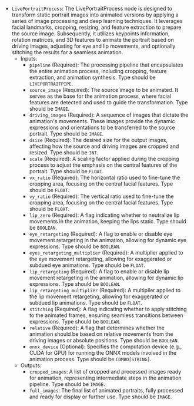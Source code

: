 - `LivePortraitProcess`: The LivePortraitProcess node is designed to transform static portrait images into animated versions by applying a series of image processing and deep learning techniques. It leverages facial landmarks, cropping, resizing, and feature extraction to prepare the source image. Subsequently, it utilizes keypoints information, rotation matrices, and 3D features to animate the portrait based on driving images, adjusting for eye and lip movements, and optionally stitching the results for a seamless animation.
    - Inputs:
        - `pipeline` (Required): The processing pipeline that encapsulates the entire animation process, including cropping, feature extraction, and animation synthesis. Type should be `LIVEPORTRAITPIPE`.
        - `source_image` (Required): The source image to be animated. It serves as the base for the animation process, where facial features are detected and used to guide the transformation. Type should be `IMAGE`.
        - `driving_images` (Required): A sequence of images that dictate the animation's movements. These images provide the dynamic expressions and orientations to be transferred to the source portrait. Type should be `IMAGE`.
        - `dsize` (Required): The desired size for the output images, affecting how the source and driving images are cropped and resized. Type should be `INT`.
        - `scale` (Required): A scaling factor applied during the cropping process to adjust the emphasis on the central features of the portrait. Type should be `FLOAT`.
        - `vx_ratio` (Required): The horizontal ratio used to fine-tune the cropping area, focusing on the central facial features. Type should be `FLOAT`.
        - `vy_ratio` (Required): The vertical ratio used to fine-tune the cropping area, focusing on the central facial features. Type should be `FLOAT`.
        - `lip_zero` (Required): A flag indicating whether to neutralize lip movements in the animation, keeping the lips static. Type should be `BOOLEAN`.
        - `eye_retargeting` (Required): A flag to enable or disable eye movement retargeting in the animation, allowing for dynamic eye expressions. Type should be `BOOLEAN`.
        - `eyes_retargeting_multiplier` (Required): A multiplier applied to the eye movement retargeting, allowing for exaggerated or subdued eye animations. Type should be `FLOAT`.
        - `lip_retargeting` (Required): A flag to enable or disable lip movement retargeting in the animation, allowing for dynamic lip expressions. Type should be `BOOLEAN`.
        - `lip_retargeting_multiplier` (Required): A multiplier applied to the lip movement retargeting, allowing for exaggerated or subdued lip animations. Type should be `FLOAT`.
        - `stitching` (Required): A flag indicating whether to apply stitching to the animated frames, ensuring seamless transitions between expressions. Type should be `BOOLEAN`.
        - `relative` (Required): A flag that determines whether the animation should be based on relative movements from the driving images or absolute positions. Type should be `BOOLEAN`.
        - `onnx_device` (Optional): Specifies the computation device (e.g., CUDA for GPU) for running the ONNX models involved in the animation process. Type should be `COMBO[STRING]`.
    - Outputs:
        - `cropped_images`: A list of cropped and processed images ready for animation, representing intermediate steps in the animation pipeline. Type should be `IMAGE`.
        - `full_images`: The final list of animated portraits, fully processed and ready for display or further use. Type should be `IMAGE`.

